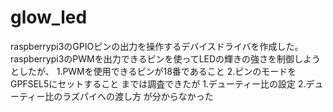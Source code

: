 # glow_led
raspberrypi3のGPIOピンの出力を操作するデバイスドライバを作成した。
raspberrypi3のPWMを出力できるピンを使ってLEDの輝きの強さを制御しようとしたが、
1.PWMを使用できるピンが18番であること
2.ピンのモードをGPFSEL5にセットすること
までは調査できたが
1.デューティー比の設定
2.デューティー比のラズパイへの渡し方
が分からなかった
